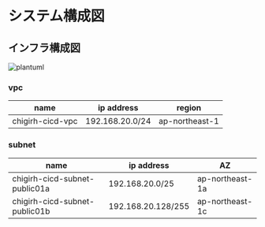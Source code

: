 # システム構成図
## インフラ構成図
![plantuml](http://www.plantuml.com/plantuml/proxy?fmt=svg&src=https://raw.githubusercontent.com/Future-Csg3/nkaca-training-docs/main/91_plantuml/infra_diagram.puml)


### vpc
| name             | ip address      | region         |
| ---------------- | --------------- | -------------- |
| chigirh-cicd-vpc | 192.168.20.0/24 | ap-northeast-1 |

### subnet
| name                          | ip address         | AZ              |
| ----------------------------- | ------------------ | --------------- |
| chigirh-cicd-subnet-public01a | 192.168.20.0/25    | ap-northeast-1a |
| chigirh-cicd-subnet-public01b | 192.168.20.128/255 | ap-northeast-1c |